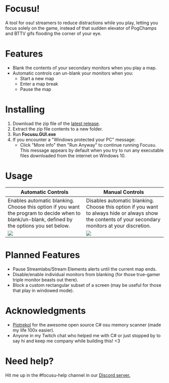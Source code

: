# Focusu!

A tool for osu! streamers to reduce distractions while you play, letting you focus solely on the game, instead of that sudden elevator of PogChamps and BTTV gifs flooding the corner of your eye.

# Features
- Blank the contents of your secondary monitors when you play a map.
- Automatic controls can un-blank your monitors when you:
    * Start a new map
    * Enter a map break
    * Pause the map

# Installing
1. Download the zip file of the [latest release](https://github.com/ceilingwaffle/Focusu/releases/tag/0.1.1).
2. Extract the zip file contents to a new folder.
3. Run **Focusu.GUI.exe**
4. If you encounter a "Windows protected your PC" message:
    - Click "More info" then "Run Anyway" to continue running Focusu. This message appears by default when you try to run any executable files downloaded from the internet on Windows 10.

# Usage
Automatic Controls  | Manual Controls
------------------- | ---------------
Enables automatic blanking. Choose this option if you want the program to decide when to blank/un-blank, defined by the options you set below. | Disables automatic blanking. Choose this option if you want to always hide or always show the contents of your secondary monitors at your discretion.
![](https://i.imgur.com/wvbkXI0.png) | ![](https://i.imgur.com/73mwPJT.png)

# Planned Features
- Pause Streamlabs/Stream Elements alerts until the current map ends.
- Disable/enable individual monitors from blanking (for those true-gamer triple monitor beasts out there).
- Block a custom rectangular subset of a screen (may be useful for those that play in windowed mode).

[//]: # (https://gist.github.com/PurpleBooth/109311bb0361f32d87a2)

[//]: # (https://github.com/adam-p/markdown-here/wiki/Markdown-Cheatsheet)

# Acknowledgments
- [Piotrekol](https://github.com/Piotrekol) for the awesome open source C# osu memory scanner (made my life 100x easier). 
- Anyone in my Twitch chat who helped me with C# or just  stopped by to say hi and keep me company while building this! <3

# Need help?
Hit me up in the #focusu-help channel in our [Discord server.](https://discordapp.com/invite/CmjtS6W)